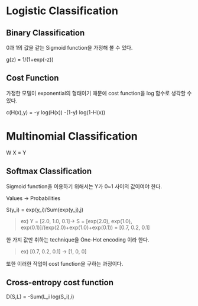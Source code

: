 # Logistic Classification

## Binary Classification

0과 1의 값을 같는 Sigmoid function을 가정해 볼 수 있다.

g(z) = 1/(1+exp(-z))

## Cost Function

가정한 모델이 exponential의 형태이기 때문에 cost function을 log 함수로 생각할 수 있다. 

c(H(x),y) = -y log(H(x)) -(1-y) log(1-H(x))

# Multinomial Classification

W X = Y

## Softmax Classification

Sigmoid function을 이용하기 위해서는 Y가 0~1 사이의 값이여야 한다.

Values -> Probabilities

S(y_i) = exp(y_i)/Sum(exp(y_j),j)

> ex) Y = [2.0, 1.0, 0.1]-> S = [exp(2.0), exp(1.0), exp(0.1)]/(exp(2.0)+exp(1.0)+exp(0.1)) = [0.7, 0.2, 0.1]

한 가지 값만 취하는 technique을 One-Hot encoding 이라 한다.

> ex) [0.7, 0.2, 0.1] -> [1, 0, 0]

또한 이러한 작업이 cost function을 구하는 과정이다.

## Cross-entropy cost function

D(S,L) = -Sum(L_i log(S_i),i)
